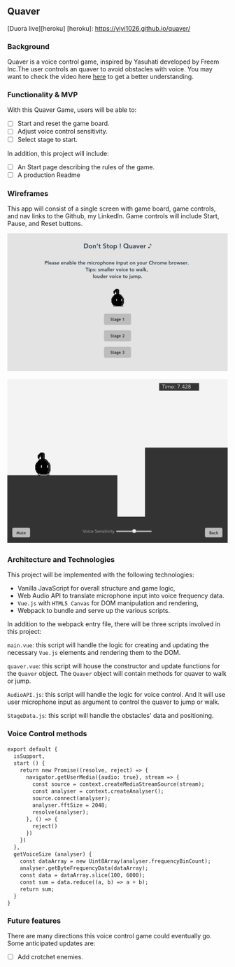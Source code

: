 ## Quaver
[Duora live][heroku]
[heroku]: https://yiyi1026.github.io/quaver/
### Background

Quaver is a voice control game, inspired by Yasuhati developed by Freem Inc.The user controls an quaver to avoid obstacles with voice. You may want to check the video here [here](https://www.youtube.com/watch?v=Eq5_uVMMN-s) to get a better understanding.

### Functionality & MVP  

With this Quaver Game, users will be able to:

- [ ] Start and reset the game board.
- [ ] Adjust voice control sensitivity.
- [ ] Select stage to start.

In addition, this project will include:

- [ ] An Start page describing the rules of the game.
- [ ] A production Readme

### Wireframes

This app will consist of a single screen with game board, game controls, and nav links to the Github, my LinkedIn. Game controls will include Start, Pause, and Reset buttons.

![wireframes](docs/wireframes/start_page.png)

![wireframes](docs/wireframes/in_play1.png)

### Architecture and Technologies

This project will be implemented with the following technologies:

- Vanilla JavaScript for overall structure and game logic,
- Web Audio API to translate microphone input into voice frequency data.
- `Vue.js` with `HTML5 Canvas` for DOM manipulation and rendering,
- Webpack to bundle and serve up the various scripts.

In addition to the webpack entry file, there will be three scripts involved in this project:

`main.vue`: this script will handle the logic for creating and updating the necessary `Vue.js` elements and rendering them to the DOM.

`quaver.vue`: this script will house the constructor and update functions for the `Quaver` object.  The `Quaver` object will contain methods for quaver to walk or jump.

`AudioAPI.js`: this script will handle the logic for voice control.  And It will use user microphone input as argument to control the quaver to jump or walk.

`StageData.js`: this script will handle the obstacles' data and positioning.

### Voice Control methods


```
export default {
  isSupport,
  start () {
    return new Promise((resolve, reject) => {
      navigator.getUserMedia({audio: true}, stream => {
        const source = context.createMediaStreamSource(stream);
        const analyser = context.createAnalyser();
        source.connect(analyser);
        analyser.fftSize = 2048;
        resolve(analyser);
      }, () => {
        reject()
      })
    })
  },
  getVoiceSize (analyser) {
    const dataArray = new Uint8Array(analyser.frequencyBinCount);
    analyser.getByteFrequencyData(dataArray);
    const data = dataArray.slice(100, 6000);
    const sum = data.reduce((a, b) => a + b);
    return sum;
  }
}
```


### Future features

There are many directions this voice control game could eventually go.  Some anticipated updates are:

- [ ] Add crotchet enemies.
